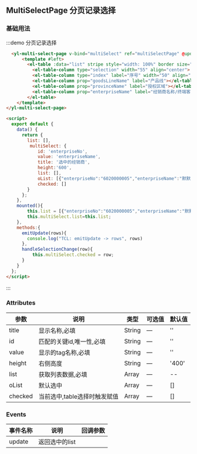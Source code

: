 ## MultiSelectPage 分页记录选择


### 基础用法
:::demo 分页记录选择
```html
  <yl-multi-select-page v-bind="multiSelect" ref="multiSelectPage" @update="emitUpdate">
      <template #left>
        <el-table :data="list" stripe style="width: 100%" border size="small" ref="my-table" @selection-change="handleSelectionChange">
          <el-table-column type="selection" width="55" align="center"> </el-table-column>
          <el-table-column type="index" label="序号" width="50" align="center"></el-table-column>
          <el-table-column prop="goodsLineName" label="产品线"></el-table-column>
          <el-table-column prop="provinceName" label="授权区域"></el-table-column>
          <el-table-column prop="enterpriseName" label="经销商名称/终端客户"></el-table-column>
        </el-table>
    </template>
</yl-multi-select-page>

<script>
  export default {
    data() {
      return {
        list: [],
         multiSelect: {
            id: 'enterpriseNo',
            value: 'enterpriseName',
            title: '选中的经销商',
            height:'600',
            list: [],
            oList: [{"enterpriseNo":"6020000005","enterpriseName":"默默企业"}],
            checked: []
        }
      };
    },
    mounted(){
        this.list = [{"enterpriseNo":"6020000005","enterpriseName":"默默企业"},{"goodsLineName":"质控品,发光试剂,自免试剂,自免仪器","enterpriseNo":"6020000006","goodsLine":"ZK,FG_SJ,ZM_SJ,ZM_YQ","enterpriseName":"云南盛时迪安生物科技有限公司"},{"enterpriseNo":"6020000024","enterpriseName":"默默的陌陌"},{"goodsLineName":"发光试剂","enterpriseNo":"6020000025","goodsLine":"FG_SJ","enterpriseName":"加菲猫"},{"enterpriseNo":"6020000026","enterpriseName":"叶恩楷测试公司"},{"enterpriseNo":"6020000028","enterpriseName":"小默测试企业11"},{"goodsLineName":"自免仪器,质控品,自免试剂,发光试剂","enterpriseNo":"6020000029","goodsLine":"ZM_YQ,ZK,ZM_SJ,FG_SJ","enterpriseName":"杭州迪安医学检验中心有限公司"},{"enterpriseNo":"6020000041","enterpriseName":"叶恩楷测试03公司"},{"goodsLineName":"发光试剂,质控品","enterpriseNo":"6020000048","goodsLine":"FG_SJ,ZK","enterpriseName":"杭州云医购供应链科技有限公司"},{"goodsLineName":"质控品","enterpriseNo":"6020000049","goodsLine":"ZK","enterpriseName":"佛山迪安医学检验实验室有限公司"},{"goodsLineName":"发光试剂","enterpriseNo":"6020000050","goodsLine":"FG_SJ","enterpriseName":"于磊测试企业"},{"goodsLineName":"发光耗材,发光试剂","enterpriseNo":"6020000051","goodsLine":"FG_HC,FG_SJ","enterpriseName":"测试企业"},{"enterpriseNo":"6020000061","enterpriseName":"天侧门"}]
        this.multiSelect.list=this.list;
    },
    methods:{
      emitUpdate(rows){
        console.log("TCL: emitUpdate -> rows", rows)
      },
      handleSelectionChange(row){
          this.multiSelect.checked = row;
      }
    }
  };
</script>
```
:::


                                   
### Attributes
| 参数      | 说明          | 类型      | 可选值                          | 默认值  |
|---------- |-------------- |---------- |--------------------------------  |-------- |
| title   | 显示名称,必填 | String | — | '' |
| id   | 匹配的关键id,唯一性,必填 | String | — | '' |
| value   | 显示的tag名称,必填 | String | — | '' |
| height   | 右侧高度 | String | — | '400' |
| list   | 获取列表数据,必填 | Array | — | -- |
| oList   | 默认选中 | Array | — | [] |
| checked   | 当前选中,table选择时触发赋值 | Array | — | [] |

### Events
| 事件名称      | 说明    | 回调参数      |
|---------- |-------- |---------- |
| update  | 返回选中的list |   |
